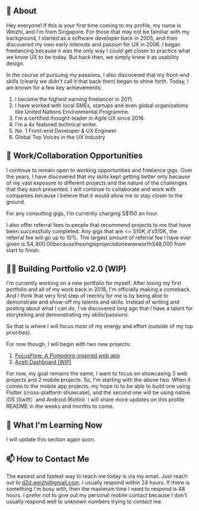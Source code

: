 ## 👋 About

Hey everyone! If this is your first time coming to my profile, my name is Weizhi, and I'm from Singapore. For those that may not be familiar with my background, I started as a software developer back in 2005, and then discovered my own early interests and passion for UX in 2006. I began freelancing because it was the only way I could get closer to practice what we know UX to be today. But back then, we simply knew it as usability design. 

In the course of pursuing my passions, I also discovered that my front-end skills (clearly we didn't call it that back then) began to shine forth. Today, I am known for a few key achievements:

1. I become the highest earning freelancer in 2011.
2. I have worked with local SMEs, startups and even global organizations like United Nations Environmental Programme.
3. I'm a certified thought-leader in Agile UX since 2016.
4. I'm a 4x featured technical writer.
5. No. 1 Front-end Developer & UX Engineer
6. Global Top Voices in the UX Industry

## 👀 Work/Collaboration Opportunities

I continue to remain open to working opportunities and freelance gigs. Over the years, I have discovered that my skills kept getting better only because of my vast exposure to different projects and the nature of the challenges that they each presented. I will continue to collaborate and work with companies because I believe that it would allow me to stay closer to the ground.

For any consulting gigs, I'm currently charging S$150 an hour. 

I also offer referral fees to people that recommend projects to me that have been successfully completed. Any gigs that are <= S$10K, it's 5% referral fee. Anything beyond S$10K, the referral fee will go up to 10%. The largest amount of referral fee I have ever given is S$4,800.00 because the single project alone was worth S$48,000 from start to finish.

## 🧑‍💻 Building Portfolio v2.0 (WIP)

I'm currently working on a new portfolio for myself. After losing my first portfolio and all of my work back in 2018, I'm officially making a comeback. And I think that very first step of reentry for me is by being able to demonstrate and show-off my talents and skills. Instead of writing and posting about what I can do, I've discovered long ago that I have a talent for storytelling and demonstrating my skills/passions.

So that is where I will focus most of my energy and effort (outside of my top priorities).

For now though, I will begin with two new projects:

1. [FocusFlow: A Pomodoro-inspired web app](https://github.com/d2d-weizhi/focus-flow)
2. [AceIt Dashboard (WIP)](https://github.com/d2d-weizhi/aceit-dashboard)

For now, my goal remains the same, I want to focus on showcasing 3 web projects and 2 mobile projects. So, I'm starting with the above two. When it comes to the mobile app projects, my hope to to be able to build one using Flutter (cross-platform showcase), and the second one will be using native iOS (Swift）and Android (Kotlin). I will share more updates on this profile README in the weeks and months to come.

## 🌱 What I'm Learning Now

I will update this section again soon.

## 📫 How to Contact Me

The easiest and fastest way to reach me today is via my email. Just reach out to [d2d.weizhi@gmail.com](mailto:d2d.weizhi@gmail.com). I usually respond within 24 hours. If there is something I'm busy with, then the maximum time I need to respond is 48 hours. I prefer not to give out my personal mobile contact because I don't usually respond well to unknown numbers trying to contact me.

<!---
d2d-weizhi/d2d-weizhi is a ✨ special ✨ repository because its `README.md` (this file) appears on your GitHub profile.
You can click the Preview link to take a look at your changes.
--->
